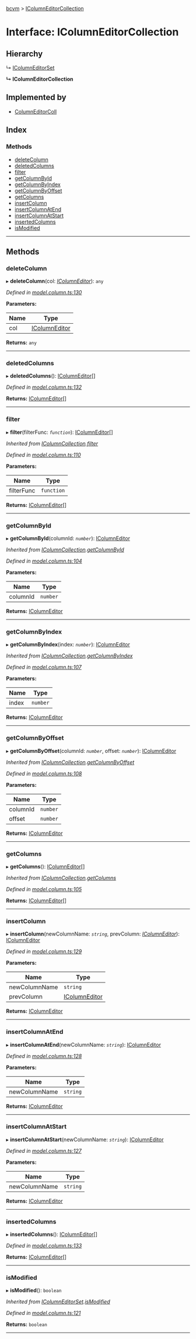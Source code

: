 [bcvm](../README.md) > [IColumnEditorCollection](../interfaces/icolumneditorcollection.md)

# Interface: IColumnEditorCollection

## Hierarchy

↳  [IColumnEditorSet](icolumneditorset.md)

**↳ IColumnEditorCollection**

## Implemented by

* [ColumnEditorColl](../classes/columneditorcoll.md)

## Index

### Methods

* [deleteColumn](icolumneditorcollection.md#deletecolumn)
* [deletedColumns](icolumneditorcollection.md#deletedcolumns)
* [filter](icolumneditorcollection.md#filter)
* [getColumnById](icolumneditorcollection.md#getcolumnbyid)
* [getColumnByIndex](icolumneditorcollection.md#getcolumnbyindex)
* [getColumnByOffset](icolumneditorcollection.md#getcolumnbyoffset)
* [getColumns](icolumneditorcollection.md#getcolumns)
* [insertColumn](icolumneditorcollection.md#insertcolumn)
* [insertColumnAtEnd](icolumneditorcollection.md#insertcolumnatend)
* [insertColumnAtStart](icolumneditorcollection.md#insertcolumnatstart)
* [insertedColumns](icolumneditorcollection.md#insertedcolumns)
* [isModified](icolumneditorcollection.md#ismodified)

---

## Methods

<a id="deletecolumn"></a>

###  deleteColumn

▸ **deleteColumn**(col: *[IColumnEditor](icolumneditor.md)*): `any`

*Defined in [model.column.ts:130](https://github.com/boardwalktech/Boardwalk-Client-Virtual-Machine-JS/blob/bd51c2e/typescript/src/model.column.ts#L130)*

**Parameters:**

| Name | Type |
| ------ | ------ |
| col | [IColumnEditor](icolumneditor.md) |

**Returns:** `any`

___
<a id="deletedcolumns"></a>

###  deletedColumns

▸ **deletedColumns**(): [IColumnEditor](icolumneditor.md)[]

*Defined in [model.column.ts:132](https://github.com/boardwalktech/Boardwalk-Client-Virtual-Machine-JS/blob/bd51c2e/typescript/src/model.column.ts#L132)*

**Returns:** [IColumnEditor](icolumneditor.md)[]

___
<a id="filter"></a>

###  filter

▸ **filter**(filterFunc: *`function`*): [IColumnEditor](icolumneditor.md)[]

*Inherited from [IColumnCollection](icolumncollection.md).[filter](icolumncollection.md#filter)*

*Defined in [model.column.ts:110](https://github.com/boardwalktech/Boardwalk-Client-Virtual-Machine-JS/blob/bd51c2e/typescript/src/model.column.ts#L110)*

**Parameters:**

| Name | Type |
| ------ | ------ |
| filterFunc | `function` |

**Returns:** [IColumnEditor](icolumneditor.md)[]

___
<a id="getcolumnbyid"></a>

###  getColumnById

▸ **getColumnById**(columnId: *`number`*): [IColumnEditor](icolumneditor.md)

*Inherited from [IColumnCollection](icolumncollection.md).[getColumnById](icolumncollection.md#getcolumnbyid)*

*Defined in [model.column.ts:104](https://github.com/boardwalktech/Boardwalk-Client-Virtual-Machine-JS/blob/bd51c2e/typescript/src/model.column.ts#L104)*

**Parameters:**

| Name | Type |
| ------ | ------ |
| columnId | `number` |

**Returns:** [IColumnEditor](icolumneditor.md)

___
<a id="getcolumnbyindex"></a>

###  getColumnByIndex

▸ **getColumnByIndex**(index: *`number`*): [IColumnEditor](icolumneditor.md)

*Inherited from [IColumnCollection](icolumncollection.md).[getColumnByIndex](icolumncollection.md#getcolumnbyindex)*

*Defined in [model.column.ts:107](https://github.com/boardwalktech/Boardwalk-Client-Virtual-Machine-JS/blob/bd51c2e/typescript/src/model.column.ts#L107)*

**Parameters:**

| Name | Type |
| ------ | ------ |
| index | `number` |

**Returns:** [IColumnEditor](icolumneditor.md)

___
<a id="getcolumnbyoffset"></a>

###  getColumnByOffset

▸ **getColumnByOffset**(columnId: *`number`*, offset: *`number`*): [IColumnEditor](icolumneditor.md)

*Inherited from [IColumnCollection](icolumncollection.md).[getColumnByOffset](icolumncollection.md#getcolumnbyoffset)*

*Defined in [model.column.ts:108](https://github.com/boardwalktech/Boardwalk-Client-Virtual-Machine-JS/blob/bd51c2e/typescript/src/model.column.ts#L108)*

**Parameters:**

| Name | Type |
| ------ | ------ |
| columnId | `number` |
| offset | `number` |

**Returns:** [IColumnEditor](icolumneditor.md)

___
<a id="getcolumns"></a>

###  getColumns

▸ **getColumns**(): [IColumnEditor](icolumneditor.md)[]

*Inherited from [IColumnCollection](icolumncollection.md).[getColumns](icolumncollection.md#getcolumns)*

*Defined in [model.column.ts:105](https://github.com/boardwalktech/Boardwalk-Client-Virtual-Machine-JS/blob/bd51c2e/typescript/src/model.column.ts#L105)*

**Returns:** [IColumnEditor](icolumneditor.md)[]

___
<a id="insertcolumn"></a>

###  insertColumn

▸ **insertColumn**(newColumnName: *`string`*, prevColumn: *[IColumnEditor](icolumneditor.md)*): [IColumnEditor](icolumneditor.md)

*Defined in [model.column.ts:129](https://github.com/boardwalktech/Boardwalk-Client-Virtual-Machine-JS/blob/bd51c2e/typescript/src/model.column.ts#L129)*

**Parameters:**

| Name | Type |
| ------ | ------ |
| newColumnName | `string` |
| prevColumn | [IColumnEditor](icolumneditor.md) |

**Returns:** [IColumnEditor](icolumneditor.md)

___
<a id="insertcolumnatend"></a>

###  insertColumnAtEnd

▸ **insertColumnAtEnd**(newColumnName: *`string`*): [IColumnEditor](icolumneditor.md)

*Defined in [model.column.ts:128](https://github.com/boardwalktech/Boardwalk-Client-Virtual-Machine-JS/blob/bd51c2e/typescript/src/model.column.ts#L128)*

**Parameters:**

| Name | Type |
| ------ | ------ |
| newColumnName | `string` |

**Returns:** [IColumnEditor](icolumneditor.md)

___
<a id="insertcolumnatstart"></a>

###  insertColumnAtStart

▸ **insertColumnAtStart**(newColumnName: *`string`*): [IColumnEditor](icolumneditor.md)

*Defined in [model.column.ts:127](https://github.com/boardwalktech/Boardwalk-Client-Virtual-Machine-JS/blob/bd51c2e/typescript/src/model.column.ts#L127)*

**Parameters:**

| Name | Type |
| ------ | ------ |
| newColumnName | `string` |

**Returns:** [IColumnEditor](icolumneditor.md)

___
<a id="insertedcolumns"></a>

###  insertedColumns

▸ **insertedColumns**(): [IColumnEditor](icolumneditor.md)[]

*Defined in [model.column.ts:133](https://github.com/boardwalktech/Boardwalk-Client-Virtual-Machine-JS/blob/bd51c2e/typescript/src/model.column.ts#L133)*

**Returns:** [IColumnEditor](icolumneditor.md)[]

___
<a id="ismodified"></a>

###  isModified

▸ **isModified**(): `boolean`

*Inherited from [IColumnEditorSet](icolumneditorset.md).[isModified](icolumneditorset.md#ismodified)*

*Defined in [model.column.ts:121](https://github.com/boardwalktech/Boardwalk-Client-Virtual-Machine-JS/blob/bd51c2e/typescript/src/model.column.ts#L121)*

**Returns:** `boolean`

___

